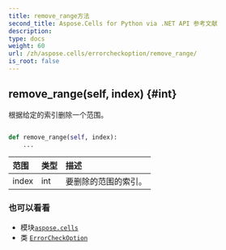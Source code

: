 ```yaml
---
title: remove_range方法
second_title: Aspose.Cells for Python via .NET API 参考文献
description:
type: docs
weight: 60
url: /zh/aspose.cells/errorcheckoption/remove_range/
is_root: false
---
```

##  remove_range(self, index) {#int}
根据给定的索引删除一个范围。



```python

def remove_range(self, index):
    ...
```


|范围|类型|描述|
| :- | :- | :- |
| index | int |要删除的范围的索引。|



### 也可以看看
* 模块[`aspose.cells`](../../)
* 类 [`ErrorCheckOption`](/cells/python-net/zh/aspose.cells/errorcheckoption)
